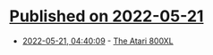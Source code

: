 # [Published on 2022-05-21](index.md)

* [2022-05-21, 04:40:09](https://news.ycombinator.com/item?id=31455275) - [The Atari 800XL](https://goto10.substack.com/p/800xl-inside)
